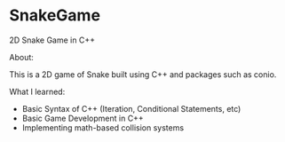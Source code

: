 # SnakeGame
2D Snake Game in C++

About:

This is a 2D game of Snake built using C++ and packages such as conio.

What I learned:

- Basic Syntax of C++ (Iteration, Conditional Statements, etc)
- Basic Game Development in C++
- Implementing math-based collision systems
